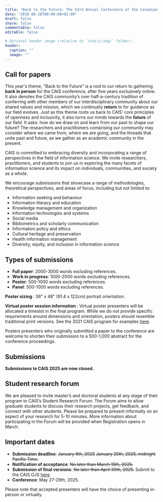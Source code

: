 ```yaml
---
title: "Back to the Future: The 53rd Annual Conference of the Canadian Association for Information Science"
date: "2018-06-28T00:00:00+01:00"
draft: false
share: false
commentable: false
editable: false

# Optional header image (relative to `static/img/` folder).
header:
  caption: ""
  image: ""
---
```



## Call for papers

This year's theme, "Back to the Future" is a nod to our return to gathering **back in person** for the CAIS conference, after five years exclusively online. It also denotes the CAIS community’s over half-a-century tradition of conferring with other members of our interdisciplinary community about our shared values and mission, which we continually **return** to for guidance as our field evolves. Just as this theme roots us back to CAIS’ core principles of openness and inclusivity, it also turns our minds towards the **future** of our field. It asks: how do we draw on and learn from our past to shape our future? The researchers and practitioners comprising our community may consider where we came from, where we are going, and the threads that unite past and future, as we gather as an academic community in the present.

CAIS is committed to embracing diversity and incorporating a range of perspectives in the field of information science. We invite researchers, practitioners, and students to join us in exploring the many facets of information science and its impact on individuals, communities, and society as a whole. 

We encourage submissions that showcase a range of methodologies, theoretical perspectives, and areas of focus, including but not limited to:

- Information seeking and behaviour
- Information literacy and education
- Knowledge management and organization
- Information technologies and systems
- Social media
- Bibliometrics and scholarly communication
- Information policy and ethics
- Cultural heritage and preservation
- Health information management
- Diversity, equity, and inclusion in information science

## Types of submissions

- <strong>Full paper</strong>: 2000-3000 words excluding references. 
- <strong>Work in progress</strong>: 1000-2000 words excluding references.
- <strong>Poster</strong>: 500-1000 words excluding references.
- <strong>Panel</strong>: 500-1000 words excluding references.

<strong>Poster sizing </strong>: 36" x 48" (91.4 x 122cm) portrait orientation. 

<strong>Virtual poster session information </strong>: Virtual poster presenters will be allocated a timeslot in the final program. While we do not provide specific requirements around dimensions and orientation, posters should resemble traditional print versions. See the 2021 CAIS program for examples [here](https://www.cais2021.ca/).

Posters presenters who originally submitted a paper to the conference are welcome to shorten their submission to a 500-1,000 abstract for the conference proceedings.

## Submissions

<strong>Submissions to CAIS 2025 are now closed.</strong>

## Student research forum

We are pleased to invite master’s and doctoral students at any stage of their program to CAIS’s Student Research Forum. The Forum aims to allow graduate students to discuss their research projects, get feedback, and connect with other students. Please be prepared to present informally on an aspect of your research for 5-10 minutes. More information about participating in the Forum will be provided when Registration opens in March.

## Important dates 

- <strong>Submission deadline</strong>: ~~January 8th, 2025~~ ~~January 20th, 2025, midnight Pacific Time.~~ 
- <strong>Notification of acceptance</strong>: ~~No later than March 15th, 2025.~~
- <strong>Submission of final versions</strong>: ~~No later than April 30th, 2025.~~ Submit to the CAIS OJS [here](https://journals.library.ualberta.ca/ojs.cais-acsi.ca/index.php/cais-asci/index).
- <strong>Conference</strong>: May 27-29th, 2025.

Please note that accepted presenters will have the choice of presenting in-person or virtually.
